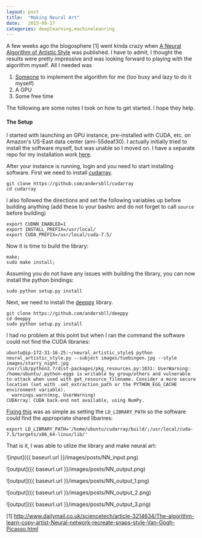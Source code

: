 ```yaml
---
layout: post
title:  "Making Neural Art"
date:   2015-09-27
categories: deeplearning,machineleanring
---
```


A few weeks ago the blogosphere [1] went kinda crazy when [A Neural Algorithm of Artistic Style](http://arxiv.org/pdf/1508.06576v1.pdf) was published. I have to admit, I thought the results were pretty impressive and was looking forward to playing with the algorithm myself. All I needed was 

1. [Someone](https://github.com/andersbll) to implement the algorithm for me (too busy and lazy to do it myself)
1. A GPU
1. Some free time

The following are some notes I took on how to get started. I hope they help.

#### The Setup

I started with launching an GPU instance, pre-installed with CUDA, etc. on Amazon's US-East data center (ami-55deaf30). I actually initially tried to install the software myself, but was unable so I moved on. I have a separate repo for my installation work [here](https://github.com/josephmisiti/deep-learning-scripts). 

After your instance is running, login and you need to start installing software. First we need to install [cudarray](https://github.com/andersbll/cudarray).

```
git clone https://github.com/andersbll/cudarray
cd cudarray
```

I also followed the directions and set the following variables up before building anything (add these to your bashrc and do not forget to call `source` before building)

```
export CUDNN_ENABLED=1
export INSTALL_PREFIX=/usr/local/
export CUDA_PREFIX=/usr/local/cuda-7.5/
```

Now it is time to build the library:

```
make; 
sudo make install; 
```

Assuming you do not have any issues with building the library, you can now install the python bindings:

```
sudo python setup.py install
```

Next, we need to install the [deeppy](https://github.com/andersbll/deeppy) library.

```
git clone https://github.com/andersbll/deeppy
cd deeppy
sudo python setup.py install
```

I had no problem at this point but when I ran the command the software could not find the CUDA libraries:

```
ubuntu@ip-172-31-16-25:~/neural_artistic_style$ python neural_artistic_style.py --subject images/tuebingen.jpg --style images/starry_night.jpg
/usr/lib/python2.7/dist-packages/pkg_resources.py:1031: UserWarning: /home/ubuntu/.python-eggs is writable by group/others and vulnerable to attack when used with get_resource_filename. Consider a more secure location (set with .set_extraction_path or the PYTHON_EGG_CACHE environment variable).
  warnings.warn(msg, UserWarning)
CUDArray: CUDA back-end not available, using NumPy.
```

[Fixing this](https://github.com/andersbll/neural_artistic_style/issues/20) was as simple as setting the `LD_LIBRARY_PATH` so the software could find the appropriate shared libarires:

```
export LD_LIBRARY_PATH='/home/ubuntu/cudarray/build/;/usr/local/cuda-7.5/targets/x86_64-linux/lib/'
```

That is it, I was able to utlize the library and make neural art:


![input]({{ baseurl.url }}/images/posts/NN_input.png)

![output]({{ baseurl.url }}/images/posts/NN_output.png)

![output]({{ baseurl.url }}/images/posts/NN_output_1.png)

![output]({{ baseurl.url }}/images/posts/NN_output_2.png)

![output]({{ baseurl.url }}/images/posts/NN_output_3.png)


[1] http://www.dailymail.co.uk/sciencetech/article-3214634/The-algorithm-learn-copy-artist-Neural-network-recreate-snaps-style-Van-Gogh-Picasso.html

